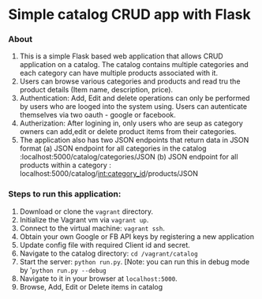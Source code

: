 Simple catalog CRUD app with Flask 
=============
### About
1. This is a simple Flask based web application that allows CRUD application on a catalog. The catalog contains multiple categories and each category can have multiple products associated with it. 
2. Users can browse various categories and products and read tru the product details (Item name, description, price).
3. Authentication: Add, Edit and delete operations can only be performed by users who are looged into the system using. Users can autenticate themselves via two oauth  - google or facebook. 
4. Autherization: After logining in, only users who are seup as category owners can add,edit or delete product items from their categories.
5. The application also has two JSON endpoints that return data in JSON format   (a) JSON endpoint for all categories in the catalog :localhost:5000/catalog/categories/JSON  (b) JSON endpoint for all products within a category : localhost:5000/catalog/<int:category_id>/products/JSON

### Steps to run this application: 

1. Download or clone the `vagrant` directory.
2. Initialize the Vagrant vm via `vagrant up`.
3. Connect to the virtual machine: `vagrant ssh`.
4. Obtain your own Google or FB API keys by registering a new application
5. Update config file with required Client id and secret.
6. Navigate to the catalog directory: `cd /vagrant/catalog`
7. Start the server: `python run.py`. [Note: you can run this in debug mode by '`python run.py --debug`
9. Navigate to it in your browser  at `localhost:5000`.  
10. Browse, Add, Edit or Delete items in catalog

